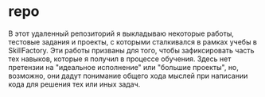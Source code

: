 # repo
В этот удаленный репозиторий я выкладываю некоторые работы, тестовые задания и проекты, с которыми сталкивался в рамках учебы в SkillFactory. 
Эти работы призваны для того, чтобы зафиксировать часть тех навыков, которые я получил в процессе обучения.
Здесь нет претензии на "идеальное исполнение" или "большие проекты", но, возможно, они дадут понимание общего хода мыслей при написании кода для решения тех или иных задач.
